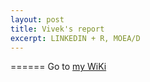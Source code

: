 ```yaml
---
layout: post
title: Vivek's report
excerpt: LINKEDIN + R, MOEA/D  
---
```


======
Go to [my WiKi](https://github.com/ai-se/Vivek/wiki/Report-April-9)

